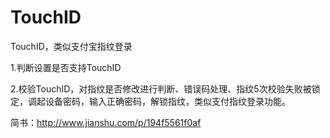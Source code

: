 # TouchID
TouchID，类似支付宝指纹登录

1.判断设置是否支持TouchID

2.校验TouchID，对指纹是否修改进行判断、错误码处理、指纹5次校验失败被锁定，调起设备密码，输入正确密码，解锁指纹，类似支付指纹登录功能。

简书：http://www.jianshu.com/p/194f5561f0af
